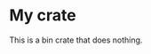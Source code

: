 <!-- cargo-rdme start -->

# My crate

This is a bin crate that does nothing.

<!-- cargo-rdme end -->
